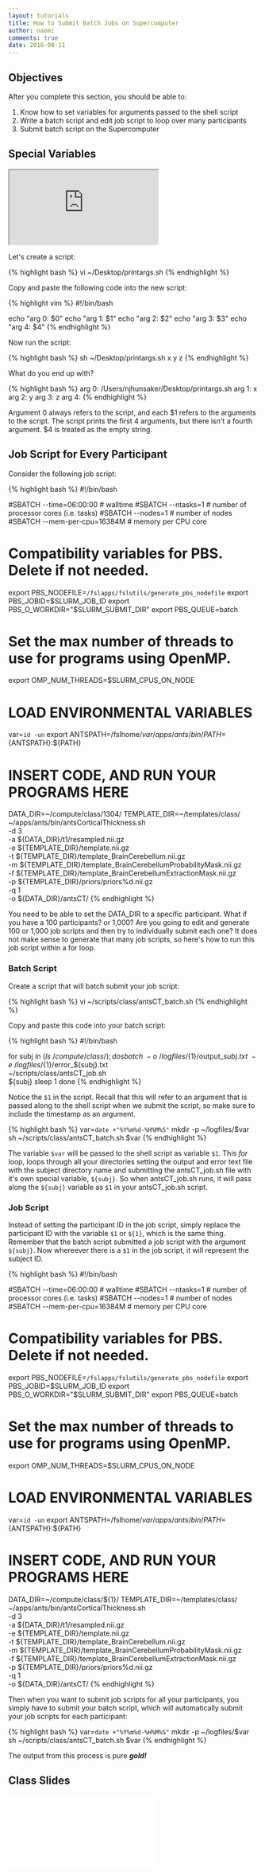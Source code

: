 ```yaml
---
layout: tutorials
title: How to Submit Batch Jobs on Supercomputer
author: naomi  
comments: true
date: 2016-08-11
---
```


## Objectives

After you complete this section, you should be able to:

1. Know how to set variables for arguments passed to the shell script
2. Write a batch script and edit job script to loop over many participants
3. Submit batch script on the Supercomputer

## Special Variables

<div class="embed-container">
  <iframe src="https://drive.google.com/file/d/0B7gwoaKa2xaTdU9wYXVDVndFTms/preview"></iframe>
</div>

Let's create a script:

{% highlight bash %}
vi ~/Desktop/printargs.sh
{% endhighlight %}

Copy and paste the following code into the new script:

{% highlight vim %}
#!/bin/bash                                                                                                        

echo "arg 0: $0"
echo "arg 1: $1"
echo "arg 2: $2"
echo "arg 3: $3"
echo "arg 4: $4"
{% endhighlight %}

Now run the script:

{% highlight bash %}
sh ~/Desktop/printargs.sh x y z
{% endhighlight %}

What do you end up with?

{% highlight bash %}
arg 0: /Users/njhunsaker/Desktop/printargs.sh
arg 1: x
arg 2: y
arg 3: z
arg 4:
{% endhighlight %}

Argument 0 always refers to the script, and each $1 refers to the arguments to the script. The script prints the first 4 arguments, but there isn't a fourth argument. $4 is treated as the empty string.

## Job Script for Every Participant

<div class="embed-container">

</div>

Consider the following job script:

{% highlight bash %}
#!/bin/bash

#SBATCH --time=06:00:00   # walltime
#SBATCH --ntasks=1   # number of processor cores (i.e. tasks)
#SBATCH --nodes=1   # number of nodes
#SBATCH --mem-per-cpu=16384M  # memory per CPU core

# Compatibility variables for PBS. Delete if not needed.
export PBS_NODEFILE=`/fslapps/fslutils/generate_pbs_nodefile`
export PBS_JOBID=$SLURM_JOB_ID
export PBS_O_WORKDIR="$SLURM_SUBMIT_DIR"
export PBS_QUEUE=batch

# Set the max number of threads to use for programs using OpenMP.
export OMP_NUM_THREADS=$SLURM_CPUS_ON_NODE

# LOAD ENVIRONMENTAL VARIABLES
var=`id -un`
export ANTSPATH=/fslhome/$var/apps/ants/bin/
PATH=${ANTSPATH}:${PATH}

# INSERT CODE, AND RUN YOUR PROGRAMS HERE
DATA_DIR=~/compute/class/1304/
TEMPLATE_DIR=~/templates/class/
~/apps/ants/bin/antsCorticalThickness.sh \
-d 3 \
-a ${DATA_DIR}/t1/resampled.nii.gz \
-e ${TEMPLATE_DIR}/template.nii.gz \
-t ${TEMPLATE_DIR}/template_BrainCerebellum.nii.gz \
-m ${TEMPLATE_DIR}/template_BrainCerebellumProbabilityMask.nii.gz \
-f ${TEMPLATE_DIR}/template_BrainCerebellumExtractionMask.nii.gz \
-p ${TEMPLATE_DIR}/priors/priors%d.nii.gz \
-q 1 \
-o ${DATA_DIR}/antsCT/
{% endhighlight %}

You need to be able to set the DATA_DIR to a specific participant. What if you have a 100 participants? or 1,000? Are you going to edit and generate 100 or 1,000 job scripts and then try to individually submit each one? It does not make sense to generate that many job scripts, so here's how to run this job script within a for loop.

### Batch Script

Create a script that will batch submit your job script:

{% highlight bash %}
vi ~/scripts/class/antsCT_batch.sh
{% endhighlight %}

Copy and paste this code into your batch script:

{% highlight bash %}
#!/bin/bash

for subj in $(ls ~/compute/class/); do
sbatch \
-o ~/logfiles/${1}/output_${subj}.txt \
-e ~/logfiles/${1}/error_${subj}.txt \
~/scripts/class/antsCT_job.sh \
${subj}
sleep 1
done
{% endhighlight %}

Notice the `$1` in the script. Recall that this will refer to an argument that is passed along to the shell script when we submit the script, so make sure to include the timestamp as an argument.

{% highlight bash %}
var=`date +"%Y%m%d-%H%M%S"`
mkdir -p ~/logfiles/$var
sh ~/scripts/class/antsCT_batch.sh $var
{% endhighlight %}

The variable `$var` will be passed to the shell script as variable `$1`. This *for* loop, loops through all your directories setting the output and error text file with the subject directory name and submitting the antsCT_job.sh file with it's own special variable, `${subj}`. So when antsCT_job.sh runs, it will pass along the `${subj}` variable as `$1` in your antsCT_job.sh script.

### Job Script

Instead of setting the participant ID in the job script, simply replace the participant ID with the variable `$1` or `${1}`, which is the same thing. Remember that the batch script submitted a job script with the argument `${subj}`. Now whereever there is a `$1` in the job script, it will represent the subject ID.

{% highlight bash %}
#!/bin/bash

#SBATCH --time=06:00:00   # walltime
#SBATCH --ntasks=1   # number of processor cores (i.e. tasks)
#SBATCH --nodes=1   # number of nodes
#SBATCH --mem-per-cpu=16384M  # memory per CPU core

# Compatibility variables for PBS. Delete if not needed.
export PBS_NODEFILE=`/fslapps/fslutils/generate_pbs_nodefile`
export PBS_JOBID=$SLURM_JOB_ID
export PBS_O_WORKDIR="$SLURM_SUBMIT_DIR"
export PBS_QUEUE=batch

# Set the max number of threads to use for programs using OpenMP.
export OMP_NUM_THREADS=$SLURM_CPUS_ON_NODE

# LOAD ENVIRONMENTAL VARIABLES
var=`id -un`
export ANTSPATH=/fslhome/$var/apps/ants/bin/
PATH=${ANTSPATH}:${PATH}

# INSERT CODE, AND RUN YOUR PROGRAMS HERE
DATA_DIR=~/compute/class/${1}/
TEMPLATE_DIR=~/templates/class/
~/apps/ants/bin/antsCorticalThickness.sh \
-d 3 \
-a ${DATA_DIR}/t1/resampled.nii.gz \
-e ${TEMPLATE_DIR}/template.nii.gz \
-t ${TEMPLATE_DIR}/template_BrainCerebellum.nii.gz \
-m ${TEMPLATE_DIR}/template_BrainCerebellumProbabilityMask.nii.gz \
-f ${TEMPLATE_DIR}/template_BrainCerebellumExtractionMask.nii.gz \
-p ${TEMPLATE_DIR}/priors/priors%d.nii.gz \
-q 1 \
-o ${DATA_DIR}/antsCT/
{% endhighlight %}

Then when you want to submit job scripts for all your participants, you simply have to submit your batch script, which will automatically submit your job scripts for each participant:

{% highlight bash %}
var=`date +"%Y%m%d-%H%M%S"`
mkdir -p ~/logfiles/$var
sh ~/scripts/class/antsCT_batch.sh $var
{% endhighlight %}

The output from this process is pure ***gold!***

## Class Slides

<div class="embed-container">
  <iframe src="//slides.com/njhunsak/submit-multiple-jobs/embed" scrolling="no" frameborder="0" webkitallowfullscreen mozallowfullscreen allowfullscreen></iframe>
</div>
